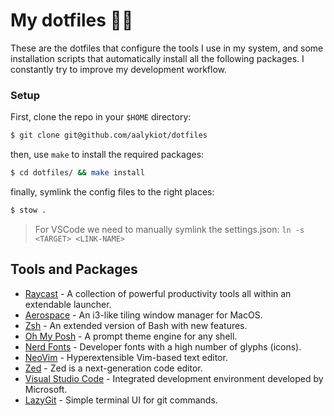 # My dotfiles 👨‍💻

These are the dotfiles that configure the tools I use in my system, and some installation scripts that automatically install all the following packages. I constantly try to improve my development workflow.

### Setup

First, clone the repo in your `$HOME` directory:

```sh
$ git clone git@github.com/aalykiot/dotfiles
```

then, use `make` to install the required packages:

```sh
$ cd dotfiles/ && make install
```

finally, symlink the config files to the right places:

```sh
$ stow .
```

> For VSCode we need to manually symlink the settings.json: `ln -s <TARGET> <LINK-NAME>`

## Tools and Packages

- [Raycast](https://raycast.com) - A collection of powerful productivity tools all within an extendable launcher.
- [Aerospace](https://nikitabobko.github.io/AeroSpace/guide) - An i3-like tiling window manager for MacOS.
- [Zsh](https://www.zsh.org/) - An extended version of Bash with new features.
- [Oh My Posh](https://ohmyposh.dev/) - A prompt theme engine for any shell.
- [Nerd Fonts](https://www.nerdfonts.com/) - Developer fonts with a high number of glyphs (icons).
- [NeoVim](https://neovim.io/) - Hyperextensible Vim-based text editor.
- [Zed](https://zed.dev/) - Zed is a next-generation code editor.
- [Visual Studio Code](https://code.visualstudio.com/) - Integrated development environment developed by Microsoft.
- [LazyGit](https://github.com/jesseduffield/lazygit) - Simple terminal UI for git commands.
